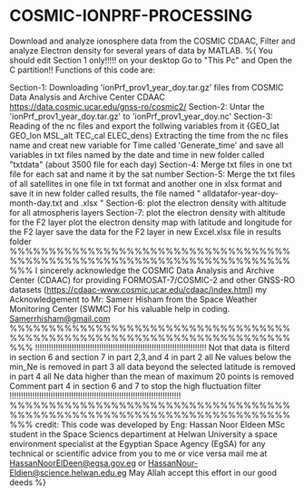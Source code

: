 # COSMIC-IONPRF-PROCESSING
Download and analyze ionosphere data from the COSMIC CDAAC, Filter and analyze Electron density for several years of data by MATLAB.
%{
You should edit Section 1 only!!!!! 
on your desktop Go to "This Pc" and Open the C partition!!
Functions of this code are: 

Section-1:
Downloading  'ionPrf_prov1_year_doy.tar.gz' files from COSMIC Data Analysis
     and Archive Center CDAAC https://data.cosmic.ucar.edu/gnss-ro/cosmic2/
Section-2:
Untar the   'ionPrf_prov1_year_doy.tar.gz'  to   'ionPrf_prov1_year_doy.nc'
Section-3:
Reading of the nc files   and   export   the  follwing  variables  from  it
{GEO_lat         GEO_lon         MSL_alt         TEC_cal         ELEC_dens}
Extracting the time from  the nc files name and creat new variable for Time
called   'Generate_time' and save all variables in txt  files  named by the
date and time in new folder called "txtdata" (about 3500 file for each day) 
Section-4:
Merge  txt files in one txt file for each sat and name it by the sat number 
Section-5:
Merge the txt files of all satellites in one file in txt format and another 
one  in  xlsx  format  and   save  it  in  new   folder   called   results, 
the    file     named       " alldatafor-year-doy-month-day.txt and .xlsx "
Section-6:
plot  the  electron  density  with  altitude  for  all  atmospheris  layers
Section-7:
plot  the  electron  density  with  altitude  for  the             F2 layer
plot the electron density map with latitude and longitude for the  F2 layer
save  the data  for  the F2  layer in new Excel.xlsx file in results folder
%%%%%%%%%%%%%%%%%%%%%%%%%%%%%%%%%%%%%%%%%%%%%%%%%%%%%%%%%%%%%%%%%%%%%%%%%%%
I sincerely acknowledge the COSMIC Data Analysis and Archive Center (CDAAC) 
for   providing     FORMOSAT-7/COSMIC-2     and   other   GNSS-RO  datasets 
 (https://cdaac-www.cosmic.ucar.edu/cdaac/index.html)
my Acknowledgement to  Mr: Samerr Hisham  from the Space Weather Monitoring 
Center (SWMC) For his valuable help in coding.       Samerrhisham@gmail.com
%%%%%%%%%%%%%%%%%%%%%%%%%%%%%%%%%%%%%%%%%%%%%%%%%%%%%%%%%%%%%%%%%%%%%%%%%%%
!!!!!!!!!!!!!!!!!!!!!!!!!!!!!!!!!!!!!!!!!!!!!!!!!!!!!!!!!!!!!!!!!!!!!!!!!!!
Not that data is filterd in section 6 and section 7 in part 2,3,and 4
in part 2 all Ne values below the min_Ne is removed
in part 3 all data beyond the selected latitude is removed
in part 4 all Ne data higher than the mean of maximum 20 points is removed
Comment part 4 in section 6 and 7 to stop the high fluctuation filter
!!!!!!!!!!!!!!!!!!!!!!!!!!!!!!!!!!!!!!!!!!!!!!!!!!!!!!!!!!!!!!!!!!!!!!!!!!!
%%%%%%%%%%%%%%%%%%%%%%%%%%%%%%%%%%%%%%%%%%%%%%%%%%%%%%%%%%%%%%%%%%%%%%%%%%%
credit: 
This code was developed by Eng: Hassan Noor Eldeen 
MSc  student  in  the  Space  Sciencs  departiment  at   Helwan  University 
a space  environment  specialist  at   the  Egyptian  Space  Agency  (EgSA)
for any technical or scientific advice from you to me or vice versa mail me
at HassanNoorElDeen@egsa.gov.eg or  HassanNour-Eldien@science.helwan.edu.eg
May Allah accept this effort in our good deeds
%}
